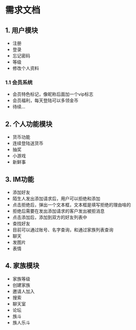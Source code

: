 # 需求文档
## 1. 用户模块
- 注册
- 登录
- 忘记密码
- 等级
- 修改个人资料 
### 1.1 会员系统
- 会员特色标记，像昵称后面加一个vip标志
- 会员福利，每天登陆可以多领金币
- 待续...
## 2. 个人功能模块
- 货币功能
 - 连续登陆送货币
 - 抽奖
 - 小游戏  
- 新鲜事
## 3. IM功能
* 添加好友<br/>
 * 陌生人发出添加请求后，用户可以拒绝和添加<br/>
  * 点击拒绝后，弹出一个文本框，文本框是填写拒绝的理由啥的<br/>
  * 拒绝后需要在发出添加请求的客户发出被拒消息<br/>
  * 点击添加后，添加到双方的好友列表中<br/>
* 查找好友<br/>
 * 目前可以通过账号、名字查询，和通过家族列表查询<br/>
* 聊天<br/>
 * 发图片<br/>
 * 表情
## 4. 家族模块
- 家族等级
- 创建家族
- 邀请人加入
- 搜索
- 聊天室
- 论坛
- 族斗
- 族人乐斗
